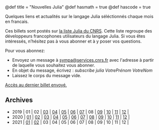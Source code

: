 @def title = "Nouvelles Julia"
@def hasmath = true
@def hascode = true

Quelques liens et actualités sur le langage Julia séléctionnés chaque mois en francais.

Ces billets sont postés sur [la liste Julia du CNRS](https://listes.services.cnrs.fr/wws/info/julia). Cette liste regroupe des développeurs francophones utilisateurs du langage Julia. Si vous êtes intéressés, n’hésitez pas à vous abonner et à y poser vos questions.

Pour vous abonnez:

- Envoyez un message à sympa@services.cnrs.fr avec l'adresse à partir de laquelle vous souhaitez vous abonner.
- En objet du message, écrivez : *subscribe julia VotrePrénom VotreNom*
- Laissez le corps du message vide.

[Accès au dernier billet envoyé.](/pages/2021_02/)

## Archives

- 2019
  | 01
  | 02
  | [03](/pages/2019_03/) 
  | [04](/pages/2019_04/) 
  | [05](/pages/2019_05/) 
  | [06](/pages/2019_06/) 
  | [07](/pages/2019_07/) 
  | 08
  | [09](/pages/2019_09/) 
  | [10](/pages/2019_10/) 
  | [11](/pages/2019_11/) 
  | [12](/pages/2019_12/) |
- 2020 
  | [01](/pages/2020_01/)
  | [02](/pages/2020_02/)
  | [03](/pages/2020_03/)
  | [04](/pages/2020_04/)
  | [05](/pages/2020_05/)
  | [06](/pages/2020_06/)
  | [07](/pages/2020_07/)
  | [08](/pages/2020_08/)
  | [09](/pages/2020_09/)
  | [10](/pages/2020_10/) 
  | [11](/pages/2020_11/) 
  | [12](/pages/2020_12/) |
- 2021 
  | [01](/pages/2021_01/)
  | [02](/pages/2021_02/)
  |  03
  |  04
  |  05
  |  06
  |  07
  |  08
  |  09
  |  10 
  |  11 
  |  12 |
